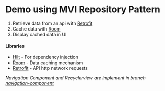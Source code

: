 # Demo using MVI Repository Pattern

1. Retrieve data from an api with [Retrofit](https://square.github.io/retrofit/)
2. Cache data with [Room](https://developer.android.com/topic/libraries/architecture/room)
3. Display cached data in UI

#### Libraries
* [Hilt](https://dagger.dev/hilt/) - For dependency injection
* [Room](https://developer.android.com/jetpack/androidx/releases/room) - Data caching mechanism
* [Retrofit](https://square.github.io/retrofit/) - API http network requests

*Navigation Component and Recyclerview are implement in branch [navigation-component](https://github.com/roxxydev/android-mvi-demo/tree/navigation-component)*